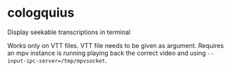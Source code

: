# cologquius
Display seekable transcriptions in terminal

Works only on VTT files. VTT file needs to be given as argument. Requires an mpv instance is running playing back the correct video and using `--input-ipc-server=/tmp/mpvsocket`.
